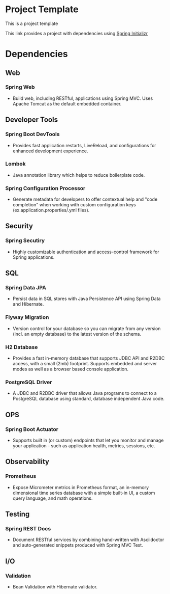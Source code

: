 # Project Template
This is a project template

This link provides a project with dependencies using 
[Spring Initializr](https://start.spring.io/#!type=gradle-project&language=java&platformVersion=2.7.8&packaging=jar&jvmVersion=17&groupId=mauriciobelusso.com.github&artifactId=template-name&name=template-name&description=Demo%20project%20for%20Spring%20Boot&packageName=mauriciobelusso.com.github.template-name&dependencies=web,devtools,lombok,configuration-processor,security,data-jpa,flyway,h2,actuator,prometheus,restdocs,postgresql,validation)

# Dependencies
## Web
### Spring Web
- Build web, including RESTful, applications using Spring MVC. Uses Apache Tomcat as the default embedded container.
## Developer Tools
### Spring Boot DevTools
- Provides fast application restarts, LiveReload, and configurations for enhanced development experience.
### Lombok
- Java annotation library which helps to reduce boilerplate code.
### Spring Configuration Processor
- Generate metadata for developers to offer contextual help and "code completion" when working with custom configuration keys (ex.application.properties/.yml files).
## Security
### Spring Secutiry
- Highly customizable authentication and access-control framework for Spring applications.
## SQL
### Spring Data JPA
- Persist data in SQL stores with Java Persistence API using Spring Data and Hibernate.
### Flyway Migration
- Version control for your database so you can migrate from any version (incl. an empty database) to the latest version of the schema.
### H2 Database
- Provides a fast in-memory database that supports JDBC API and R2DBC access, with a small (2mb) footprint. Supports embedded and server modes as well as a browser based console application.
### PostgreSQL Driver
- A JDBC and R2DBC driver that allows Java programs to connect to a PostgreSQL database using standard, database independent Java code.
## OPS
### Spring Boot Actuator
- Supports built in (or custom) endpoints that let you monitor and manage your application - such as application health, metrics, sessions, etc.
## Observability
### Prometheus
- Expose Micrometer metrics in Prometheus format, an in-memory dimensional time series database with a simple built-in UI, a custom query language, and math operations.
## Testing
### Spring REST Docs
- Document RESTful services by combining hand-written with Asciidoctor and auto-generated snippets produced with Spring MVC Test.
## I/O
### Validation
- Bean Validation with Hibernate validator.
